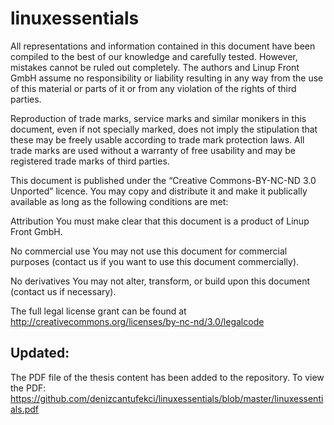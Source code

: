linuxessentials
===============

All representations and information contained in this document have been compiled to the best of our knowledge and carefully tested. However, mistakes cannot be ruled out completely. The authors and Linup Front GmbH assume no responsibility or liability resulting in any way from the use of this material or parts of it or from any violation of the rights of third parties.

Reproduction of trade marks, service marks and similar monikers in this document, even if not specially marked, does not imply the stipulation that these may be freely usable according to trade mark protection laws. All trade marks are used without a warranty of free usability and may be registered trade marks of third parties.

This document is published under the “Creative Commons-BY-NC-ND 3.0 Unported” licence. You may copy and distribute it and make it publically available as long as the following conditions are met:

Attribution You must make clear that this document is a product of Linup Front GmbH.

No commercial use You may not use this document for commercial purposes (contact us if you want to use this document commercially).

No derivatives You may not alter, transform, or build upon this document (contact us if necessary).

The full legal license grant can be found at http://creativecommons.org/licenses/by-nc-nd/3.0/legalcode

## Updated: 
The PDF file of the thesis content has been added to the repository.
To view the PDF: https://github.com/denizcantufekci/linuxessentials/blob/master/linuxessentials.pdf
